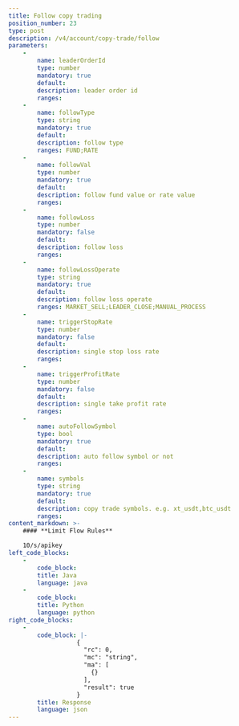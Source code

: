 ```yaml
---
title: Follow copy trading
position_number: 23
type: post
description: /v4/account/copy-trade/follow
parameters:
    -
        name: leaderOrderId
        type: number
        mandatory: true
        default:
        description: leader order id
        ranges:
    -
        name: followType
        type: string
        mandatory: true
        default:
        description: follow type
        ranges: FUND;RATE
    -
        name: followVal
        type: number
        mandatory: true
        default:
        description: follow fund value or rate value
        ranges: 
    -
        name: followLoss
        type: number
        mandatory: false
        default:
        description: follow loss
        ranges:
    -
        name: followLossOperate
        type: string
        mandatory: true
        default:
        description: follow loss operate
        ranges: MARKET_SELL;LEADER_CLOSE;MANUAL_PROCESS 
    -
        name: triggerStopRate
        type: number
        mandatory: false
        default:
        description: single stop loss rate
        ranges: 
    -
        name: triggerProfitRate
        type: number
        mandatory: false
        default:
        description: single take profit rate
        ranges:
    -
        name: autoFollowSymbol
        type: bool
        mandatory: true
        default:
        description: auto follow symbol or not
        ranges:
    -
        name: symbols
        type: string
        mandatory: true
        default:
        description: copy trade symbols. e.g. xt_usdt,btc_usdt
        ranges:
content_markdown: >-
    #### **Limit Flow Rules**

    10/s/apikey
left_code_blocks:
    -
        code_block:
        title: Java
        language: java
    -
        code_block:
        title: Python
        language: python
right_code_blocks:
    -
        code_block: |-
                   {
                     "rc": 0,
                     "mc": "string",
                     "ma": [
                       {}
                     ],
                     "result": true
                   }
        title: Response
        language: json
---
```

